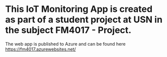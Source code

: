 # This IoT Monitoring App is created as part of a student project at USN in the subject FM4017 - Project. 

The web app is published to Azure and can be found here https://fm4017.azurewebsites.net/
